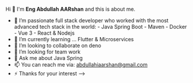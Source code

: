Hi 👋 I'm **Eng Abdullah AARshan** and this is about me.

- 🔭 I’m passionate full stack developer who worked with the most advanced tech stack in the world: 
       - Java Spring Boot
       - Maven
       - Docker
       - Vue 3
       - React & Nodejs
- 🌱 I’m currently learning ... Flutter & Microservices
- 👯 I’m looking to collaborate on deno
- 🤔 I’m looking for team work
- 💬 Ask me about Java Spring
- 📫 You can reach me via: abdullahiaarshan@gmail.com
- ⚡ Thanks for your interest 
-->
